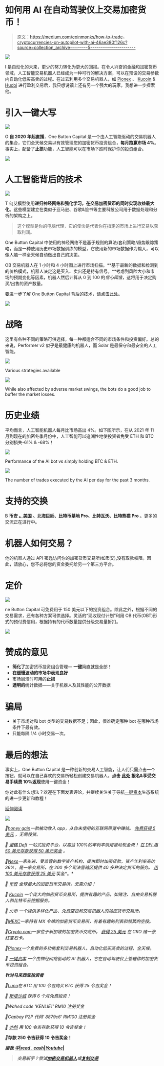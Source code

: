 # 如何用 AI 在自动驾驶仪上交易加密货币！

> 原文：<https://medium.com/coinmonks/how-to-trade-cryptocurrencies-on-autopilot-with-ai-46ae380f126c?source=collection_archive---------5----------------------->

![](img/663d13ade5ade18c635c1de688b2873f.png)

I 是自动化的未来，更少的努力转化为更大的回报。在令人兴奋的金融和加密货币领域，人工智能交易机器人已经成为一种可行的解决方案，可以在预设的交易参数内自动化低买高卖的过程。在过去利用多个交易机器人，如 [Pionex](https://www.pionex.com/en-US/sign/ref/mWhH4v29) 、 [Kucoin](https://www.kucoin.com/r/af/rJH29LZ) & [Huobi](https://www.huobi.com/en-us/topic/double-invite/register/?invite_code=5t5jb) 进行盈利交易后，我只想说镇上还有另一个强大的玩家，我想进一步探索他。

# 引入一键大写

![](img/1cbc7485d098f236c3455523f0ea3328.png)

O **自 2020 年起直播**，One Button Capital 是一个由人工智能驱动的交易机器人的集合，它们全天候交易以有效管理您的加密货币投资组合，**每月跑赢市场 4%**。事实上，配备了**止损**功能，人工智能可以在市场下跌时保护你的投资组合。

![](img/501a32e86bfe7211283ce1ddf57b9983.png)

# 人工智能背后的技术

![](img/ff4db3057cbf88cb8b57f172859c17b7.png)

T 何艾模型使用**递归神经网络和强化学习，在交易加密货币的同时实现收益最大化**。这些模型建立在类似于亚马逊、谷歌&脸书等主要科技公司用于数据处理和分析的架构之上。

> 这个模型是你的电脑代理，它的使命是代表你在指定的市场上进行交易以获取利润。

One Button Capital 中使用的神经网络不是基于规则的算法/套利策略/趋势跟踪策略，而是一种使用历史市场数据训练的模型，它使用新的市场数据作为输入，可以像人脑一样全天候自动做出自己的决策。

OB 交易机器人在 1 小时和 4 小时图上进行市场扫描。**基于最新的数据和检测到的价格模式，机器人决定这是买入、卖出还是持有信号。**考虑到风险大小和市场的预期变化等因素，机器人然后计算从 0 到 100 的*信心阈值*，这将用于决定购买/出售的资产数量。

要进一步了解 One Button Capital 背后的技术，请点击[此处](/onebuttoncapital/ai-portfolio-management-technology-3f362a35ceca)。

![](img/065bb79474799fd08c2e951ef3ad96c9.png)

# 战略

这里有各种不同的策略可供选择，每一种都适合不同的市场条件和投资偏好。总的来说，Performer v2 似乎是最健康的机器人，而 Solar 是最保守和最安全的人工智能。

![](img/b06dee30620a480e3bddf61916f52b4a.png)

Various strategies available

![](img/bf1f0ba7f19eb9c0691f20514e96b350.png)

While also affected by adverse market swings, the bots do a good job to buffer the market losses.

# 历史业绩

平均而言，人工智能机器人每月比市场高出 4%。如下图所示，在从 2021 年 11 月到现在的加密冬季月份中，人工智能可以追溯性地使投资者免受 ETH 和 BTC 分别损失-61% & -68%！

![](img/4d2723cb347240cd1d1cc99d114ddb39.png)

Performance of the AI bot vs simply holding BTC & ETH.

![](img/13d0465e5e139251761d2bab6a0462e1.png)

The number of trades executed by the AI per day for the past 3 months.

# 支持的交换

B **币安** [**。美国**](http://binance.us/) **、北海巨妖、比特币基地 Pro、比特瓦沃、比特熊猫 Pro** 。更多的交流正在进行中。

# 机器人如何交易？

他的机器人通过 API 密匙访问你的加密货币交易所(如币安),没有取款权限。因此，请放心，您不必将您的资金委托给另一个第三方平台。

# 定价

![](img/82adcf851f71eec1d91a4e9d7f67fca7.png)

ne Button Capital 可免费用于 150 美元以下的投资组合。除此之外，根据不同的交易需求，还有各种方案可供选择。灵活的“现收现付计划”利用 OB 代币(OBT)形式的预付费信用，根据持有的代币数量提供分级交易量折扣。

![](img/7cccaf20ff2346c4bce5d5403aae590d.png)

# 赞成的意见

*   **简化了**加密货币投资组合管理— **一键**简直就是全部！
*   **在缓慢波动的市场中表现良好**
*   市场崩溃时可用的**止损**
*   **透明的**统计数据——关于机器人及其性能的公开数据

# 骗局

*   关于市场对和 bot 类型的交易数据不足；因此，很难确定哪种 bot 在哪种市场条件下最有效。
*   只能每隔 1/4 小时交易一次。

# 最后的想法

事实上，One Button Capital 是一种创新的交易人工智能，让人们只需点击一个按钮，就可以在自己喜欢的交易所轻松创建交易机器人。**点击** [**此处**](https://app.onebutton.capital/sign-up?ref=X%2Bak1CB1aLL2Cg1g&s=MTAtMTA%3D) **报名&享受交易手续费 10%返现**使用一键资金！

你对此有什么想法？欢迎在下面发表评论，并继续关注关于导航[一键资本](https://app.onebutton.capital/sign-up?ref=X%2Bak1CB1aLL2Cg1g&s=MTAtMTA%3D)生态系统的进一步更新和教程！

[延伸阅读](https://uploads-ssl.webflow.com/60f734e368db4c73e10daef1/62f37f0a64eac207ed045502_OBC%20Fund%20Deck%20Aug%202022.pdf)

![](img/f515e1951c1cb005ff3124be8b5e5a91.png)

*🎁*[*honey gain*](https://r.honeygain.me/CYBER577DD)*一款被动收入 app，从你未使用的互联网带宽中赚钱。* [*免费获得 5 美元*](https://r.honeygain.me/CYBER577DD) *，无需投资。*

*🎁* [*蛋糕 Defi*](https://cakedefi.com/?ref=677920) *一站式投资平台，以高达 100%的年利率烘焙被动现金流！* [*在 DFI 用 50 美元存款获得 50 美元奖金*](https://cakedefi.com/?ref=677920) *。*

*🎁*[*Nexo*](https://nexo.io/ref/hce5cfdt5o?src=web-link)*一家先进、受监管的数字资产机构，提供即时加密贷款，资产年利率高达 36%，是一家交易所，在 200 多个司法管辖区提供 40 多种法定货币的服务。* [*用 100 美元存款获得 25 美元*](https://nexo.io/ref/hce5cfdt5o?src=web-link) 奖金*。*

*🎁* [*币安*](https://www.binance.info/en/activity/referral-entry/CPA?fromActivityPage=true&ref=CPA_00BFAOLI96) *全球最大的加密货币交易所，无需介绍！*

*🎁* [*Kucoin*](https://www.kucoin.com/r/af/rJH29LZ) *一个庞大的加密货币交易所，提供有趣的产品，如赌注、自由交易机器人和比特币云挖掘服务。*

*🎁* [*火币*](https://www.huobi.com/en-us/topic/double-invite/register/?invite_code=5t5jb) *一个提供多样化产品、免费空投和交易机器人的加密货币交易所。*

*🎁*[*MEXC*](https://www.mexc.com/en-US/register?inviteCode=mexc-1NAJC)*一家持有 MX 令牌的加密货币交易所，有着有趣的列表和频繁的空投。*

*🎁*[*Crypto.com*](https://read.cash/@TraderFX/10-tips-to-maximize-earnings-on-honeygain-an-effortless-free-passive-income-app-68535728#bad-link)*一家位于新加坡的加密货币交易所。* [*获得 25 美元*](https://crypto.com/app/fcbsjmf5pb) *在 CRO 赌一张红宝石卡。*

*🎁*[*Pionex*](https://www.pionex.com/en-US/sign/ref/mWhH4v29)*一个免费的多功能套利交易机器人，自动化低买高卖的过程，全天候。*

*🎁* [*一键资本*](https://app.onebutton.capital/sign-up?ref=X%2Bak1CB1aLL2Cg1g&s=MjAtMA%3D%3D) *一个由神经网络驱动的 AI 机器人，它在自动驾驶仪上管理你的加密货币投资组合。*

***针对马来西亚投资者***

*🎁*[*Luno*](https://www.luno.com/invite/EDXG2X)*在 BTC 用 100 令吉购买 BTC 获得 25 令吉奖金！*

*🎁* [*斯塔沙威*](https://www.stashaway.my/referrals/kenleel9jx) *获得 6 个月免费投资！*

*🎁Wahed code 'KENLIE1' RM10 注册奖金*

*🎁Capbay P2P 代码' 8879c6' RM100 注册奖金*

*🎁* [*亦然*](https://download.versa.com.my/1bAf/referral?deep_link_value=QF218MMB) *用 100 令吉存款获得 10 令吉奖金！*

*🎁*[](https://app.digitalinvesting.com.my/registration/signup?referral_code=103433)**存款 250 令吉获得 10 令吉奖金！**

****接我*** [***中***](https://cybery.medium.com/)***|***[***read . cash***](https://read.cash/r/TraderFX)***|***[***Youtube***](https://www.youtube.com/c/SmartInvestingChannel)***|***[](https://twitter.com/cybertraderfx)*

> ***交易新手？尝试[加密交易机器人](/coinmonks/crypto-trading-bot-c2ffce8acb2a)或[复制交易](/coinmonks/top-10-crypto-copy-trading-platforms-for-beginners-d0c37c7d698c)***